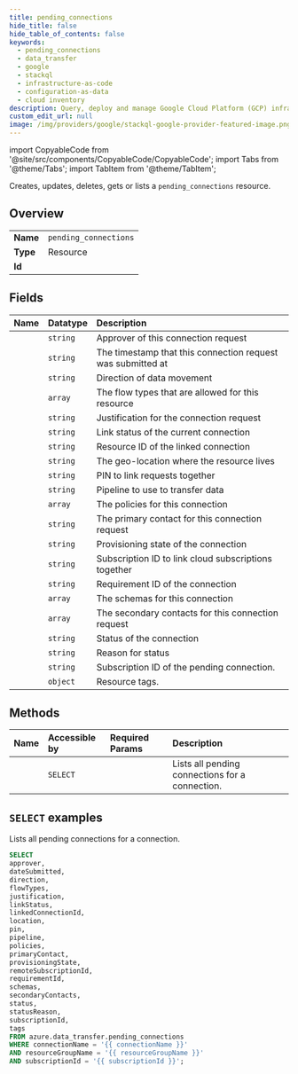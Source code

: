 ```yaml
---
title: pending_connections
hide_title: false
hide_table_of_contents: false
keywords:
  - pending_connections
  - data_transfer
  - google
  - stackql
  - infrastructure-as-code
  - configuration-as-data
  - cloud inventory
description: Query, deploy and manage Google Cloud Platform (GCP) infrastructure and resources using SQL
custom_edit_url: null
image: /img/providers/google/stackql-google-provider-featured-image.png
---
```


import CopyableCode from '@site/src/components/CopyableCode/CopyableCode';
import Tabs from '@theme/Tabs';
import TabItem from '@theme/TabItem';

Creates, updates, deletes, gets or lists a <code>pending_connections</code> resource.

## Overview
<table><tbody>
<tr><td><b>Name</b></td><td><code>pending_connections</code></td></tr>
<tr><td><b>Type</b></td><td>Resource</td></tr>
<tr><td><b>Id</b></td><td><CopyableCode code="azure.data_transfer.pending_connections" /></td></tr>
</tbody></table>

## Fields
| Name | Datatype | Description |
|:-----|:---------|:------------|
| <CopyableCode code="approver" /> | `string` | Approver of this connection request |
| <CopyableCode code="dateSubmitted" /> | `string` | The timestamp that this connection request was submitted at |
| <CopyableCode code="direction" /> | `string` | Direction of data movement |
| <CopyableCode code="flowTypes" /> | `array` | The flow types that are allowed for this resource |
| <CopyableCode code="justification" /> | `string` | Justification for the connection request |
| <CopyableCode code="linkStatus" /> | `string` | Link status of the current connection |
| <CopyableCode code="linkedConnectionId" /> | `string` | Resource ID of the linked connection |
| <CopyableCode code="location" /> | `string` | The geo-location where the resource lives |
| <CopyableCode code="pin" /> | `string` | PIN to link requests together |
| <CopyableCode code="pipeline" /> | `string` | Pipeline to use to transfer data |
| <CopyableCode code="policies" /> | `array` | The policies for this connection |
| <CopyableCode code="primaryContact" /> | `string` | The primary contact for this connection request |
| <CopyableCode code="provisioningState" /> | `string` | Provisioning state of the connection |
| <CopyableCode code="remoteSubscriptionId" /> | `string` | Subscription ID to link cloud subscriptions together |
| <CopyableCode code="requirementId" /> | `string` | Requirement ID of the connection |
| <CopyableCode code="schemas" /> | `array` | The schemas for this connection |
| <CopyableCode code="secondaryContacts" /> | `array` | The secondary contacts for this connection request |
| <CopyableCode code="status" /> | `string` | Status of the connection |
| <CopyableCode code="statusReason" /> | `string` | Reason for status |
| <CopyableCode code="subscriptionId" /> | `string` | Subscription ID of the pending connection. |
| <CopyableCode code="tags" /> | `object` | Resource tags. |

## Methods
| Name | Accessible by | Required Params | Description |
|:-----|:--------------|:----------------|:------------|
| <CopyableCode code="list" /> | `SELECT` | <CopyableCode code="connectionName, resourceGroupName, subscriptionId" /> | Lists all pending connections for a connection. |

## `SELECT` examples

Lists all pending connections for a connection.


```sql
SELECT
approver,
dateSubmitted,
direction,
flowTypes,
justification,
linkStatus,
linkedConnectionId,
location,
pin,
pipeline,
policies,
primaryContact,
provisioningState,
remoteSubscriptionId,
requirementId,
schemas,
secondaryContacts,
status,
statusReason,
subscriptionId,
tags
FROM azure.data_transfer.pending_connections
WHERE connectionName = '{{ connectionName }}'
AND resourceGroupName = '{{ resourceGroupName }}'
AND subscriptionId = '{{ subscriptionId }}';
```
